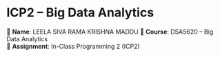 # ICP2 – Big Data Analytics

👤 **Name**: LEELA SIVA RAMA KRISHNA MADDU 
📅 **Course**: DSA5620 – Big Data Analytics  
📘 **Assignment**: In-Class Programming 2 (ICP2) 
